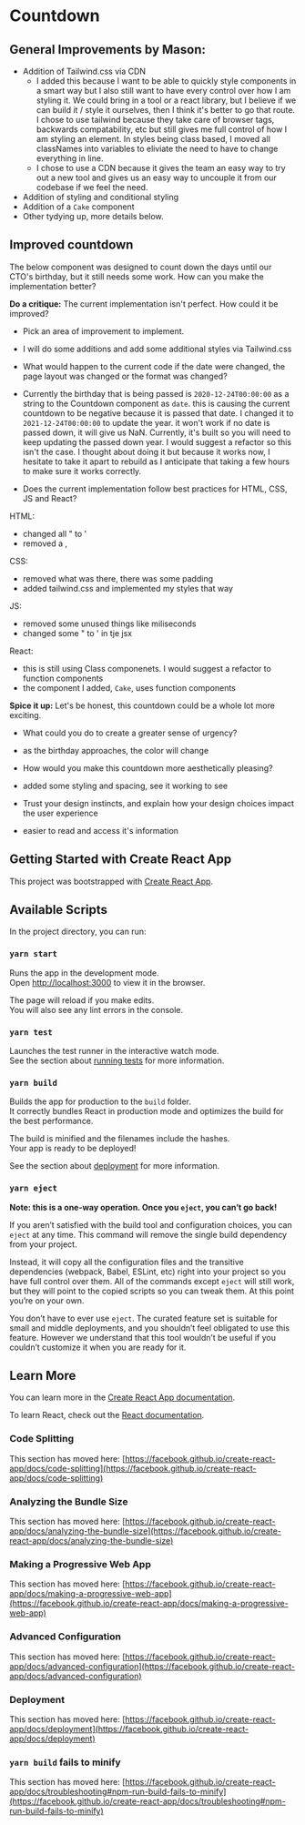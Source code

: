 # Countdown

## General Improvements by Mason:
- Addition of Tailwind.css via CDN
  - I added this because I want to be able to quickly style components in a smart way but I also still want to have every control over how I am styling it. We could bring in a tool or a react library, but I believe if we can build it / style it ourselves, then I think it's better to go that route. I chose to use tailwind because they take care of browser tags, backwards compatability, etc but still gives me full control of how I am styling an element.  In styles being class based, I moved all classNames into variables to eliviate the need to have to change everything in line.
  - I chose to use a CDN because it gives the team an easy way to try out a new tool and gives us an easy way to uncouple it from our codebase if we feel the need.
- Addition of styling and conditional styling
- Addition of a `Cake` component
- Other tydying up, more details below.

## Improved countdown
The below component was designed to count down the days until our CTO's birthday, but it still needs some work. How can you make the implementation better?

**Do a critique:** The current implementation isn't perfect. How could it be improved?

* Pick an area of improvement to implement.
- I will do some additions and add some additional styles via Tailwind.css

* What would happen to the current code if the date were changed, the page layout was changed or the format was changed?
- Currently the birthday that is being passed is `2020-12-24T00:00:00` as a string to the Countdown component as `date`. this is causing the current countdown to be negative because it is passed that date. I changed it to `2021-12-24T00:00:00` to update the year.  it won't work if no date is passed down, it will give us NaN.  Currently, it's built so you will need to keep updating the passed down year. I would suggest a refactor so this isn't the case. I thought about doing it but because it works now, I hesitate to take it apart to rebuild as I anticipate that taking a few hours to make sure it works correctly. 

* Does the current implementation follow best practices for HTML, CSS, JS and React?

HTML:
- changed all " to '
- removed a ,
  
CSS:
- removed what was there, there was some padding
- added tailwind.css and implemented my styles that way
  
JS:
- removed some unused things like miliseconds
- changed some " to ' in tje jsx

React:
- this is still using Class componenets. I would suggest a refactor to function components
- the component I added, `Cake`, uses function components

**Spice it up:** Let's be honest, this countdown could be a whole lot more exciting.

* What could you do to create a greater sense of urgency?
- as the birthday approaches, the color will change

* How would you make this countdown more aesthetically pleasing?
- added some styling and spacing, see it working to see

* Trust your design instincts, and explain how your design choices impact the user experience
- easier to read and access it's information

## Getting Started with Create React App

This project was bootstrapped with [Create React App](https://github.com/facebook/create-react-app).

## Available Scripts

In the project directory, you can run:

### `yarn start`

Runs the app in the development mode.\
Open [http://localhost:3000](http://localhost:3000) to view it in the browser.

The page will reload if you make edits.\
You will also see any lint errors in the console.

### `yarn test`

Launches the test runner in the interactive watch mode.\
See the section about [running tests](https://facebook.github.io/create-react-app/docs/running-tests) for more information.

### `yarn build`

Builds the app for production to the `build` folder.\
It correctly bundles React in production mode and optimizes the build for the best performance.

The build is minified and the filenames include the hashes.\
Your app is ready to be deployed!

See the section about [deployment](https://facebook.github.io/create-react-app/docs/deployment) for more information.

### `yarn eject`

**Note: this is a one-way operation. Once you `eject`, you can’t go back!**

If you aren’t satisfied with the build tool and configuration choices, you can `eject` at any time. This command will remove the single build dependency from your project.

Instead, it will copy all the configuration files and the transitive dependencies (webpack, Babel, ESLint, etc) right into your project so you have full control over them. All of the commands except `eject` will still work, but they will point to the copied scripts so you can tweak them. At this point you’re on your own.

You don’t have to ever use `eject`. The curated feature set is suitable for small and middle deployments, and you shouldn’t feel obligated to use this feature. However we understand that this tool wouldn’t be useful if you couldn’t customize it when you are ready for it.

## Learn More

You can learn more in the [Create React App documentation](https://facebook.github.io/create-react-app/docs/getting-started).

To learn React, check out the [React documentation](https://reactjs.org/).

### Code Splitting

This section has moved here: [https://facebook.github.io/create-react-app/docs/code-splitting](https://facebook.github.io/create-react-app/docs/code-splitting)

### Analyzing the Bundle Size

This section has moved here: [https://facebook.github.io/create-react-app/docs/analyzing-the-bundle-size](https://facebook.github.io/create-react-app/docs/analyzing-the-bundle-size)

### Making a Progressive Web App

This section has moved here: [https://facebook.github.io/create-react-app/docs/making-a-progressive-web-app](https://facebook.github.io/create-react-app/docs/making-a-progressive-web-app)

### Advanced Configuration

This section has moved here: [https://facebook.github.io/create-react-app/docs/advanced-configuration](https://facebook.github.io/create-react-app/docs/advanced-configuration)

### Deployment

This section has moved here: [https://facebook.github.io/create-react-app/docs/deployment](https://facebook.github.io/create-react-app/docs/deployment)

### `yarn build` fails to minify

This section has moved here: [https://facebook.github.io/create-react-app/docs/troubleshooting#npm-run-build-fails-to-minify](https://facebook.github.io/create-react-app/docs/troubleshooting#npm-run-build-fails-to-minify)
